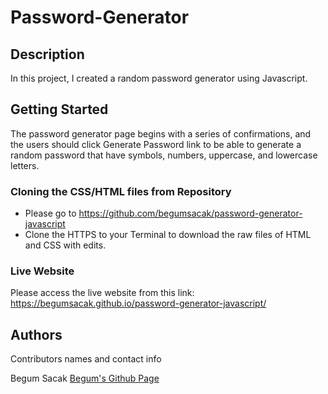 # Password-Generator

## Description

In this project, I created a random password generator using Javascript. 

## Getting Started

The password generator page begins with a series of confirmations, and the users should click Generate Password link to be able to generate a random password that have symbols, numbers, uppercase, and lowercase letters. 

### Cloning the CSS/HTML files from Repository

* Please go to https://github.com/begumsacak/password-generator-javascript
* Clone the HTTPS to your Terminal to download the raw files of HTML and CSS with edits. 

### Live Website

Please access the live website from this link: https://begumsacak.github.io/password-generator-javascript/

## Authors

Contributors names and contact info

Begum Sacak
[Begum's Github Page](https://github.com/begumsacak)